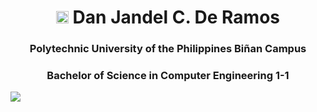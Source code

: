 <h1 align="center"> <img src="https://i.pinimg.com/originals/6a/d3/9d/6ad39d276ee6d4ec30c1149558e02c20.png" width ="20" height ="20"> Dan Jandel C. De Ramos </h1>
<h3 align="center">  Polytechnic University of the Philippines Biñan Campus </h3>
<h3 align="center">Bachelor of Science in Computer Engineering 1-1</h3>

![](http://www.tumblr.com/)

